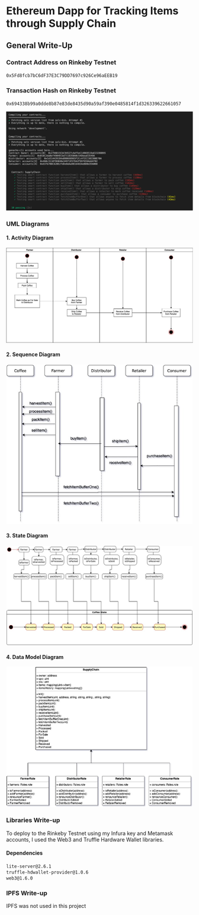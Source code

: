 # Ethereum Dapp for Tracking Items through Supply Chain

## General Write-Up

### Contract Address on Rinkeby Testnet
`0x5Fd8fcb7bC6dF37E3C79DD7697c926Ce96aEEB19` 

### Transaction Hash on Rinkeby Testnet
`0x694338b99a0dde8b87e83de8435d90a59af390e0485814f1d326339622661057`



![Running Tests](images/testing.png)



### UML Diagrams

#### 1. Activity Diagram
![Activity Diagram](images/activity.jpg)

#### 2. Sequence Diagram
![Sequence Diagram](images/sequence.jpg)

#### 3. State Diagram
![State Diagram](images/state.jpg)

#### 4. Data Model Diagram
![Data Diagram](images/data.jpg)


### Libraries Write-up
To deploy to the Rinkeby Testnet using my Infura key and Metamask accounts, I used the Web3 and Truffle Hardware Wallet libraries.
#### Dependencies
````
lite-server@2.6.1
truffle-hdwallet-provider@1.0.6
web3@1.6.0
````

### IPFS Write-up
IPFS was not used in this project